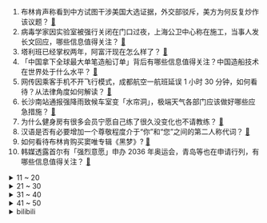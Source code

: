 1. 布林肯声称看到中方试图干涉美国大选证据，外交部驳斥，美方为何反复炒作该议题？ [:link:](https://www.zhihu.com/question/654484679)
2. 病毒学家因实验室被强行关闭在门口过夜，上海公卫中心称在施工，当事人发长文回应，哪些信息值得关注？ [:link:](https://www.zhihu.com/question/654460819)
3. 塔利班已经掌权两年，阿富汗现在怎么样了？ [:link:](https://www.zhihu.com/question/653732218)
4. 「中国拿下全球最大单笔造船订单」背后有哪些信息值得关注？中国造船技术在世界处于什么水平？ [:link:](https://www.zhihu.com/question/654474563)
5. 网传因乘客手机不开飞行模式，成都航空一航班延误 1 小时 30 分钟，如何看待？从法律角度如何解读？ [:link:](https://www.zhihu.com/question/654480247)
6. 长沙南站通报强降雨致候车室变「水帘洞」，极端天气各部门应该做好哪些应急措施？ [:link:](https://www.zhihu.com/question/654487795)
7. 为什么健身房有很多会员宁愿自己练了很久没变化也不请教练？ [:link:](https://www.zhihu.com/question/654217343)
8. 汉语是否有必要增加一个尊敬程度介于“你”和“您”之间的第二人称代词？ [:link:](https://www.zhihu.com/question/654082428)
9. 如何看待布林肯购买窦唯专辑《黑梦》? [:link:](https://www.zhihu.com/question/654283556)
10. 韩媒透露首尔有「强烈意愿」申办 2036 年奥运会，青岛等也在申请行列，有哪些信息值得关注？ [:link:](https://www.zhihu.com/question/654488511)
<details>
<summary>11 ~ 20</summary>

11. 美国修订对华半导体出口管制令，旨在使中国更难获得美国人工智能芯片和芯片制造工具，将带来哪些影响？ [:link:](https://www.zhihu.com/question/650881909)
12. 如何看待雷军直播订购理想 L6？ [:link:](https://www.zhihu.com/question/654392074)
13. 调料中的哪些成分最容易导致癌症？有哪些预防措施？ [:link:](https://www.zhihu.com/question/653832905)
14. 如何评价米哈游登顶美国买量支出榜单？ [:link:](https://www.zhihu.com/question/654507548)
15. 鲁迅家属向乐乐茶发律师函，要求道歉，如何看待此事？品牌营销的边界在哪儿？ [:link:](https://www.zhihu.com/question/654479605)
16. 有哪些柑橘调的香水值得推荐？ [:link:](https://www.zhihu.com/question/648672471)
17. 如果张国荣现在还活着，他还会像现在这么红嘛？ [:link:](https://www.zhihu.com/question/264566563)
18. 一顿营养又制作简单的早餐是什么样子的？ [:link:](https://www.zhihu.com/question/653888805)
19. NBA23-24赛季，季后赛首轮G4，快船116-111独行侠，大比分2：2，如何评价这场比赛？ [:link:](https://www.zhihu.com/question/654443041)
20. 你们也会因为和朋友待在一起对比而很自卑吗？ [:link:](https://www.zhihu.com/question/654325071)
</details>
<details>
<summary>21 ~ 30</summary>

21. 国内油价迎今年第二降，4 月 29 日晚国内汽、柴油价格每吨均降低 70 元，哪些信息值得关注？ [:link:](https://www.zhihu.com/question/654488428)
22. 中国的青铜技术是从何而来？ [:link:](https://www.zhihu.com/question/565081763)
23. 有知情人士透露特斯拉或与百度合作地图导航功能，为在华推 FSD 扫除关键障碍，可信度大吗？有何影响？ [:link:](https://www.zhihu.com/question/654475214)
24. 如何提升自己的眼界和格局? [:link:](https://www.zhihu.com/question/654481107)
25. 4 月 29 日房地产板块迎来集体上涨，万科 A、金地集团等个股掀起涨停潮，发生了什么？ [:link:](https://www.zhihu.com/question/654480385)
26. 太阳0比4被淘汰，请用一句话送别杜兰特? [:link:](https://www.zhihu.com/question/654471811)
27. 刚毕业，去「找工作」应该看哪几点？不会掉坑里呢？ [:link:](https://www.zhihu.com/question/654149354)
28. 27岁开始考注会，还来得及吗？ [:link:](https://www.zhihu.com/question/654154550)
29. 自然界有什么会发光的矿石？ [:link:](https://www.zhihu.com/question/654515773)
30. 自然界中有什么紫颜色的草？ [:link:](https://www.zhihu.com/question/654515642)
</details>
<details>
<summary>31 ~ 40</summary>

31. 你会和孩子讲你学生时代的经历吗？ [:link:](https://www.zhihu.com/question/654368910)
32. 莱万多夫斯基称2020年和2021年是生涯最佳，这两年该拿一次金球奖。如何评价莱万的这一言论？ [:link:](https://www.zhihu.com/question/654410671)
33. 怎么感觉愚人众处在崩溃阶段? [:link:](https://www.zhihu.com/question/654320629)
34. 长期压抑自己造成的在人前唯唯诺诺、自卑、气色形象差，要怎么调适或改善呢？ [:link:](https://www.zhihu.com/question/654322473)
35. 大模型时代，什么样的算法工程师更吃香？ [:link:](https://www.zhihu.com/question/652499873)
36. 有哪些你以为来自国外，其实中国本土一直都有的食物？ [:link:](https://www.zhihu.com/question/653110880)
37. 华为坚持不上市是因为什么原因？ [:link:](https://www.zhihu.com/question/654115765)
38. 太空中及月球和火星上能提供什么地球提供不了的？ [:link:](https://www.zhihu.com/question/653678406)
39. 23-24 赛季 NBA雄鹿 113:126 步行者，如何评价这场比赛？ [:link:](https://www.zhihu.com/question/654448248)
40. 4 月 29 日至 5 月 1 日期间京广京九多趟列车受暴雨影响将晚点或停运，会有哪些影响？ [:link:](https://www.zhihu.com/question/654480091)
</details>
<details>
<summary>41 ~ 50</summary>

41. 中午是选择午休还是健身？ [:link:](https://www.zhihu.com/question/652333973)
42. 健身增肌和长跑能兼顾吗？ [:link:](https://www.zhihu.com/question/653858733)
43. 现实中一万骑兵摆开阵营冲锋，视觉冲击到底有多大? [:link:](https://www.zhihu.com/question/653780982)
44. 经常跑步还瘦不下去是什么原因？ [:link:](https://www.zhihu.com/question/652769350)
45. AI 将会促生哪些新的职业？ [:link:](https://www.zhihu.com/question/652499520)
46. 23-24 赛季英超热刺 2:3 阿森纳，如何评价这场比赛？ [:link:](https://www.zhihu.com/question/654410762)
47. 相关研究显示感染过新冠，过敏性疾病风险高 1.2 倍，如何看待这一研究结果？ [:link:](https://www.zhihu.com/question/654468311)
48. 你看见过最让人瞬间心疼的宠物吗？ [:link:](https://www.zhihu.com/question/634772003)
49. 主内和主外，应不应该同等相待？家庭主妇或家庭主夫，应不应该把TA看作一份工作、一种职业？ [:link:](https://www.zhihu.com/question/653556538)
50. 如何让孩子晚上自主睡觉？ [:link:](https://www.zhihu.com/question/654466394)
</details><details>
<summary>bilibili</summary>

</details>